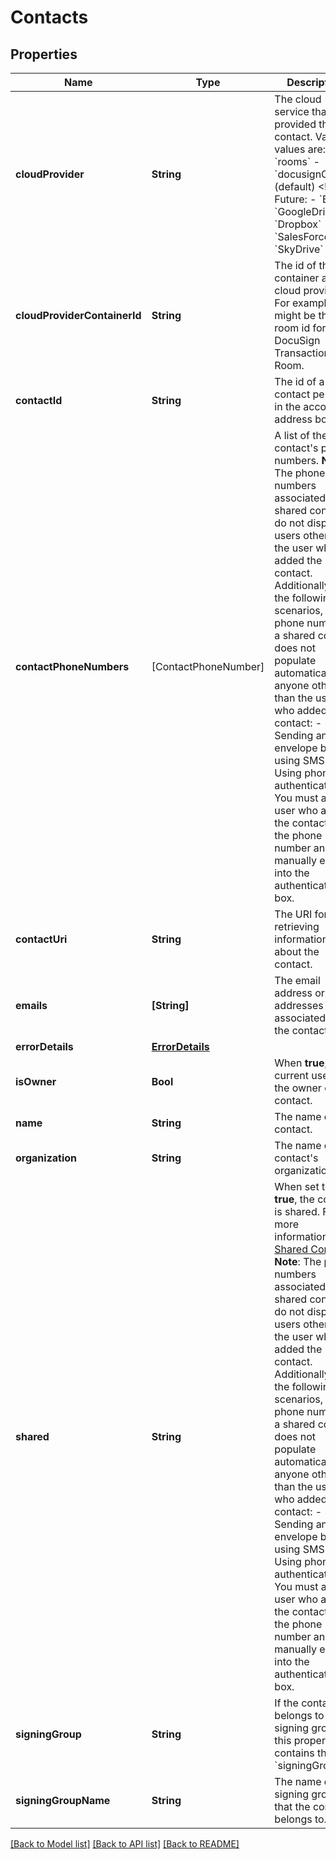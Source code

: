 # Contacts

## Properties
Name | Type | Description | Notes
------------ | ------------- | ------------- | -------------
**cloudProvider** | **String** | The cloud service that provided the contact. Valid values are:  - &#x60;rooms&#x60; - &#x60;docusignCore&#x60; (default)  &lt;!-- Future:  - &#x60;Box&#x60; - &#x60;GoogleDrive&#x60; - &#x60;Dropbox&#x60; - &#x60;SalesForce&#x60; - &#x60;SkyDrive&#x60;  --&gt; | [optional] 
**cloudProviderContainerId** | **String** | The id of the container at the cloud provider. For example, this might be the room id for a DocuSign Transaction Room. | [optional] 
**contactId** | **String** | The id of a contact person in the account&#39;s address book. | [optional] 
**contactPhoneNumbers** | [ContactPhoneNumber] | A list of the contact&#39;s phone numbers.  **Note**: The phone numbers associated with shared contacts do not display to users other than the user who added the contact. Additionally, in the following scenarios, the phone number of a shared contact does not populate automatically for anyone other than the user who added the contact:  - Sending an envelope by using SMS - Using phone authentication  You must ask the user who added the contact for the phone number and then manually enter it into the authentication box. | [optional] 
**contactUri** | **String** | The URI for retrieving information about the contact. | [optional] 
**emails** | **[String]** | The email address or addresses associated with the contact. | [optional] 
**errorDetails** | [**ErrorDetails**](ErrorDetails.md) |  | [optional] 
**isOwner** | **Bool** | When **true**, the current user is the owner of the contact. | [optional] 
**name** | **String** | The name of the contact. | [optional] 
**organization** | **String** | The name of the contact&#39;s organization. | [optional] 
**shared** | **String** | When set to **true**, the contact is shared. For more information, see [Shared Contacts](https://support.docusign.com/guides/ndse-user-guide-manage-contacts).  **Note**: The phone numbers associated with shared contacts do not display to users other than the user who added the contact. Additionally, in the following scenarios, the phone number of a shared contact does not populate automatically for anyone other than the user who added the contact:  - Sending an envelope by using SMS - Using phone authentication  You must ask the user who added the contact for the phone number and then manually enter it into the authentication box. | [optional] 
**signingGroup** | **String** | If the contact belongs to a signing group, this property contains the &#x60;signingGroupId&#x60;. | [optional] 
**signingGroupName** | **String** | The name of the signing group that the contact belongs to. | [optional] 

[[Back to Model list]](../README.md#documentation-for-models) [[Back to API list]](../README.md#documentation-for-api-endpoints) [[Back to README]](../README.md)


